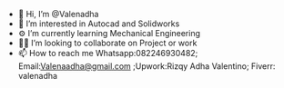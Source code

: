 - 👋 Hi, I’m @Valenadha
- 👀 I’m interested in Autocad and Solidworks
- ⚙️ I’m currently learning Mechanical Engineering
- 👷‍♂️ I’m looking to collaborate on Project or work
- 📫 How to reach me Whatsapp:082246930482; Email:Valenaadha@gmail.com ;Upwork:Rizqy Adha Valentino; Fiverr: valenadha

<!---
Valenadha/Valenadha is a ✨ special ✨ repository because its `README.md` (this file) appears on your GitHub profile.
You can click the Preview link to take a look at your changes.
--->
